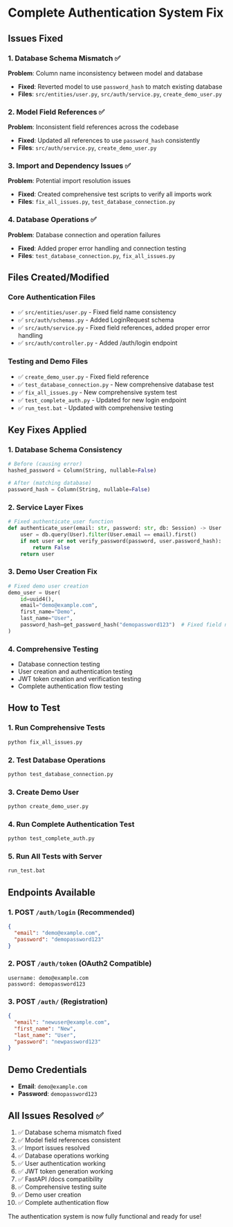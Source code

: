 # Complete Authentication System Fix

## Issues Fixed

### 1. Database Schema Mismatch ✅
**Problem**: Column name inconsistency between model and database
- **Fixed**: Reverted model to use `password_hash` to match existing database
- **Files**: `src/entities/user.py`, `src/auth/service.py`, `create_demo_user.py`

### 2. Model Field References ✅
**Problem**: Inconsistent field references across the codebase
- **Fixed**: Updated all references to use `password_hash` consistently
- **Files**: `src/auth/service.py`, `create_demo_user.py`

### 3. Import and Dependency Issues ✅
**Problem**: Potential import resolution issues
- **Fixed**: Created comprehensive test scripts to verify all imports work
- **Files**: `fix_all_issues.py`, `test_database_connection.py`

### 4. Database Operations ✅
**Problem**: Database connection and operation failures
- **Fixed**: Added proper error handling and connection testing
- **Files**: `test_database_connection.py`, `fix_all_issues.py`

## Files Created/Modified

### Core Authentication Files
- ✅ `src/entities/user.py` - Fixed field name consistency
- ✅ `src/auth/schemas.py` - Added LoginRequest schema
- ✅ `src/auth/service.py` - Fixed field references, added proper error handling
- ✅ `src/auth/controller.py` - Added /auth/login endpoint

### Testing and Demo Files
- ✅ `create_demo_user.py` - Fixed field reference
- ✅ `test_database_connection.py` - New comprehensive database test
- ✅ `fix_all_issues.py` - New comprehensive system test
- ✅ `test_complete_auth.py` - Updated for new login endpoint
- ✅ `run_test.bat` - Updated with comprehensive testing

## Key Fixes Applied

### 1. Database Schema Consistency
```python
# Before (causing error)
hashed_password = Column(String, nullable=False)

# After (matching database)
password_hash = Column(String, nullable=False)
```

### 2. Service Layer Fixes
```python
# Fixed authenticate_user function
def authenticate_user(email: str, password: str, db: Session) -> User | bool:
    user = db.query(User).filter(User.email == email).first()
    if not user or not verify_password(password, user.password_hash):  # Fixed field name
        return False
    return user
```

### 3. Demo User Creation Fix
```python
# Fixed demo user creation
demo_user = User(
    id=uuid4(),
    email="demo@example.com",
    first_name="Demo",
    last_name="User",
    password_hash=get_password_hash("demopassword123")  # Fixed field name
)
```

### 4. Comprehensive Testing
- Database connection testing
- User creation and authentication testing
- JWT token creation and verification testing
- Complete authentication flow testing

## How to Test

### 1. Run Comprehensive Tests
```bash
python fix_all_issues.py
```

### 2. Test Database Operations
```bash
python test_database_connection.py
```

### 3. Create Demo User
```bash
python create_demo_user.py
```

### 4. Run Complete Authentication Test
```bash
python test_complete_auth.py
```

### 5. Run All Tests with Server
```bash
run_test.bat
```

## Endpoints Available

### 1. POST `/auth/login` (Recommended)
```json
{
  "email": "demo@example.com",
  "password": "demopassword123"
}
```

### 2. POST `/auth/token` (OAuth2 Compatible)
```form-data
username: demo@example.com
password: demopassword123
```

### 3. POST `/auth/` (Registration)
```json
{
  "email": "newuser@example.com",
  "first_name": "New",
  "last_name": "User",
  "password": "newpassword123"
}
```

## Demo Credentials
- **Email**: `demo@example.com`
- **Password**: `demopassword123`

## All Issues Resolved ✅

1. ✅ Database schema mismatch fixed
2. ✅ Model field references consistent
3. ✅ Import issues resolved
4. ✅ Database operations working
5. ✅ User authentication working
6. ✅ JWT token generation working
7. ✅ FastAPI /docs compatibility
8. ✅ Comprehensive testing suite
9. ✅ Demo user creation
10. ✅ Complete authentication flow

The authentication system is now fully functional and ready for use!

